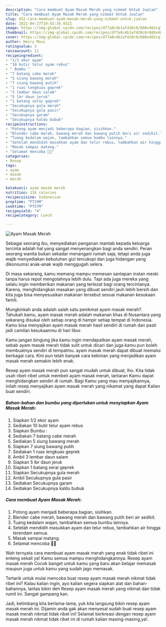 ```yaml
---
description: "Cara membuat Ayam Masak Merah yang nikmat Untuk Jualan"
title: "Cara membuat Ayam Masak Merah yang nikmat Untuk Jualan"
slug: 452-cara-membuat-ayam-masak-merah-yang-nikmat-untuk-jualan
date: 2021-04-27T19:43:34.932Z
image: https://img-global.cpcdn.com/recipes/d77a8c4b1af420c0/680x482cq70/ayam-masak-merah-foto-resep-utama.jpg
thumbnail: https://img-global.cpcdn.com/recipes/d77a8c4b1af420c0/680x482cq70/ayam-masak-merah-foto-resep-utama.jpg
cover: https://img-global.cpcdn.com/recipes/d77a8c4b1af420c0/680x482cq70/ayam-masak-merah-foto-resep-utama.jpg
author: Henry Moss
ratingvalue: 3
reviewcount: 11
recipeingredient:
- "1/2 ekor ayam"
- "10 butir telur ayam rebus"
- " Bumbu "
- "7 batang cabe merah"
- "5 siung bawang merah"
- "7 siung bawang putih"
- "1 ruas lengkuas geprek"
- "3 lembar daun salam"
- "5 lbr daun jeruk"
- "1 batang serai geprek"
- "Secukupnya gula merah"
- "Secukupnya gula pasir"
- "Secukupnya garam"
- "Secukupnya kaldu bubuk"
recipeinstructions:
- "Potong ayam menjadi beberapa bagian, sisihkan."
- "Blender cabe merah, bawang merah dan bawang putih beri air sedikit."
- "Tuang kedalam wajan, tambahkan semua bumbu lainnya."
- "Setelah mendidih masukkan ayam dan telur rebus, tambahkan air hingga terendam semua."
- "Masak sampai matang."
- "Selamat mencoba 💪😍"
categories:
- Resep
tags:
- ayam
- masak
- merah

katakunci: ayam masak merah 
nutrition: 116 calories
recipecuisine: Indonesian
preptime: "PT29M"
cooktime: "PT57M"
recipeyield: "4"
recipecategory: Lunch

---
```



![Ayam Masak Merah](https://img-global.cpcdn.com/recipes/d77a8c4b1af420c0/680x482cq70/ayam-masak-merah-foto-resep-utama.jpg)

Sebagai seorang ibu, menyediakan panganan mantab kepada keluarga tercinta adalah hal yang sangat menyenangkan bagi anda sendiri. Peran seorang  wanita bukan sekadar menangani rumah saja, tetapi anda juga wajib menyediakan kebutuhan gizi tercukupi dan juga hidangan yang dikonsumsi anak-anak wajib menggugah selera.

Di masa  sekarang, kamu memang mampu memesan santapan instan meski tanpa harus repot mengolahnya lebih dulu. Tapi ada juga mereka yang selalu ingin memberikan makanan yang terlezat bagi orang tercintanya. Karena, menghidangkan masakan yang dibuat sendiri jauh lebih bersih dan kita juga bisa menyesuaikan makanan tersebut sesuai makanan kesukaan famili. 



Mungkinkah anda adalah salah satu penikmat ayam masak merah?. Tahukah kamu, ayam masak merah adalah makanan khas di Nusantara yang sekarang disukai oleh setiap orang di hampir setiap tempat di Indonesia. Kamu bisa menyajikan ayam masak merah hasil sendiri di rumah dan pasti jadi camilan kesukaanmu di hari libur.

Kamu jangan bingung jika kamu ingin mendapatkan ayam masak merah, sebab ayam masak merah tidak sulit untuk dicari dan juga kamu pun boleh membuatnya sendiri di tempatmu. ayam masak merah dapat dibuat memalui berbagai cara. Kini pun telah banyak cara kekinian yang menjadikan ayam masak merah semakin lebih enak.

Resep ayam masak merah pun sangat mudah untuk dibuat, lho. Kita tidak usah ribet-ribet untuk membeli ayam masak merah, lantaran Kamu dapat menghidangkan sendiri di rumah. Bagi Kamu yang mau menyajikannya, inilah resep menyajikan ayam masak merah yang nikamat yang dapat Kalian buat sendiri.

<!--inarticleads1-->

##### Bahan-bahan dan bumbu yang diperlukan untuk menyiapkan Ayam Masak Merah:

1. Siapkan 1/2 ekor ayam
1. Sediakan 10 butir telur ayam rebus
1. Siapkan  Bumbu :
1. Sediakan 7 batang cabe merah
1. Sediakan 5 siung bawang merah
1. Siapkan 7 siung bawang putih
1. Sediakan 1 ruas lengkuas geprek
1. Ambil 3 lembar daun salam
1. Siapkan 5 lbr daun jeruk
1. Siapkan 1 batang serai geprek
1. Siapkan Secukupnya gula merah
1. Ambil Secukupnya gula pasir
1. Sediakan Secukupnya garam
1. Sediakan Secukupnya kaldu bubuk




<!--inarticleads2-->

##### Cara membuat Ayam Masak Merah:

1. Potong ayam menjadi beberapa bagian, sisihkan.
1. Blender cabe merah, bawang merah dan bawang putih beri air sedikit.
1. Tuang kedalam wajan, tambahkan semua bumbu lainnya.
1. Setelah mendidih masukkan ayam dan telur rebus, tambahkan air hingga terendam semua.
1. Masak sampai matang.
1. Selamat mencoba 💪😍




Wah ternyata cara membuat ayam masak merah yang enak tidak ribet ini enteng sekali ya! Kamu semua mampu menghidangkannya. Resep ayam masak merah Cocok banget untuk kamu yang baru akan belajar memasak maupun juga untuk kamu yang sudah jago memasak.

Tertarik untuk mulai mencoba buat resep ayam masak merah nikmat tidak ribet ini? Kalau kalian ingin, ayo kalian segera siapkan alat dan bahan-bahannya, lantas bikin deh Resep ayam masak merah yang nikmat dan tidak rumit ini. Sangat gampang kan. 

Jadi, ketimbang kita berlama-lama, yuk kita langsung bikin resep ayam masak merah ini. Dijamin anda gak akan menyesal sudah buat resep ayam masak merah nikmat tidak ribet ini! Selamat berkreasi dengan resep ayam masak merah nikmat tidak ribet ini di rumah kalian masing-masing,ya!.

